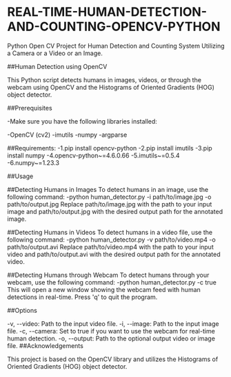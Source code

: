 # REAL-TIME-HUMAN-DETECTION-AND-COUNTING-OPENCV-PYTHON
Python Open CV Project for Human Detection and Counting System Utilizing a Camera or a Video or an Image.

##Human Detection using OpenCV

This Python script detects humans in images, videos, or through the webcam using OpenCV and the Histograms of Oriented Gradients (HOG) object detector.

##Prerequisites

-Make sure you have the following libraries installed:

-OpenCV (cv2)
-imutils
-numpy
-argparse



 ##Requirements:
  -1.pip install opencv-python 
  -2.pip install imutils 
  -3.pip install numpy
  -4.opencv-python~=4.6.0.66
  -5.imutils~=0.5.4
  -6.numpy~=1.23.3
  
  ##Usage

##Detecting Humans in Images
To detect humans in an image, use the following command:
-python human_detector.py -i path/to/image.jpg -o path/to/output.jpg
Replace path/to/image.jpg with the path to your input image and path/to/output.jpg with the desired output path for the annotated image.

##Detecting Humans in Videos
To detect humans in a video file, use the following command:
-python human_detector.py -v path/to/video.mp4 -o path/to/output.avi
Replace path/to/video.mp4 with the path to your input video and path/to/output.avi with the desired output path for the annotated video.

##Detecting Humans through Webcam
To detect humans through your webcam, use the following command:
-python human_detector.py -c true
This will open a new window showing the webcam feed with human detections in real-time. Press 'q' to quit the program.

##Options

-v, --video: Path to the input video file.
-i, --image: Path to the input image file.
-c, --camera: Set to true if you want to use the webcam for real-time human detection.
-o, --output: Path to the optional output video or image file.
##Acknowledgements

This project is based on the OpenCV library and utilizes the Histograms of Oriented Gradients (HOG) object detector.
